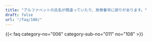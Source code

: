 ```yaml
---
title: "アルファベットの氏名が間違っていたり、旅券番号に誤りがあります。"
draft: false
url: "/faq/108/"
---
```


{{< faq category-no="006" category-sub-no="011" no="108" >}}
